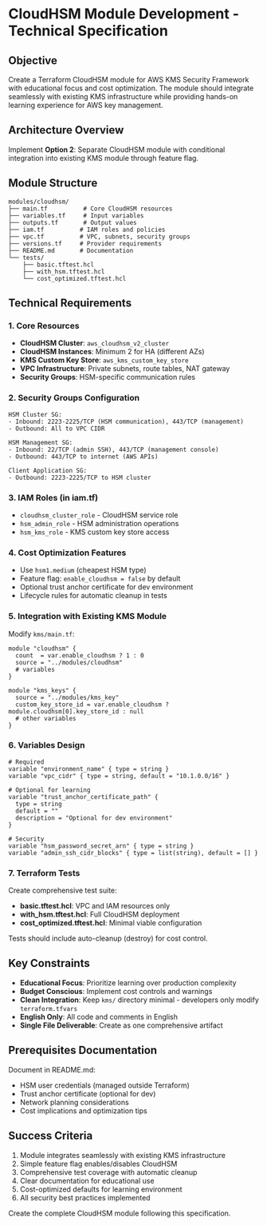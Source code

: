 # CloudHSM Module Development - Technical Specification

## Objective
Create a Terraform CloudHSM module for AWS KMS Security Framework with educational focus and cost optimization. The module should integrate seamlessly with existing KMS infrastructure while providing hands-on learning experience for AWS key management.

## Architecture Overview
Implement **Option 2**: Separate CloudHSM module with conditional integration into existing KMS module through feature flag.

## Module Structure
```
modules/cloudhsm/
├── main.tf          # Core CloudHSM resources
├── variables.tf     # Input variables
├── outputs.tf       # Output values
├── iam.tf          # IAM roles and policies
├── vpc.tf          # VPC, subnets, security groups
├── versions.tf     # Provider requirements
├── README.md       # Documentation
└── tests/
    ├── basic.tftest.hcl
    ├── with_hsm.tftest.hcl
    └── cost_optimized.tftest.hcl
```

## Technical Requirements

### 1. Core Resources
- **CloudHSM Cluster**: `aws_cloudhsm_v2_cluster`
- **CloudHSM Instances**: Minimum 2 for HA (different AZs)
- **KMS Custom Key Store**: `aws_kms_custom_key_store`
- **VPC Infrastructure**: Private subnets, route tables, NAT gateway
- **Security Groups**: HSM-specific communication rules

### 2. Security Groups Configuration
```
HSM Cluster SG:
- Inbound: 2223-2225/TCP (HSM communication), 443/TCP (management)
- Outbound: All to VPC CIDR

HSM Management SG:
- Inbound: 22/TCP (admin SSH), 443/TCP (management console)
- Outbound: 443/TCP to internet (AWS APIs)

Client Application SG:
- Outbound: 2223-2225/TCP to HSM cluster
```

### 3. IAM Roles (in iam.tf)
- `cloudhsm_cluster_role` - CloudHSM service role
- `hsm_admin_role` - HSM administration operations
- `hsm_kms_role` - KMS custom key store access

### 4. Cost Optimization Features
- Use `hsm1.medium` (cheapest HSM type)
- Feature flag: `enable_cloudhsm = false` by default
- Optional trust anchor certificate for dev environment
- Lifecycle rules for automatic cleanup in tests

### 5. Integration with Existing KMS Module
Modify `kms/main.tf`:
```hcl
module "cloudhsm" {
  count  = var.enable_cloudhsm ? 1 : 0
  source = "../modules/cloudhsm"
  # variables
}

module "kms_keys" {
  source = "../modules/kms_key"
  custom_key_store_id = var.enable_cloudhsm ? module.cloudhsm[0].key_store_id : null
  # other variables
}
```

### 6. Variables Design
```hcl
# Required
variable "environment_name" { type = string }
variable "vpc_cidr" { type = string, default = "10.1.0.0/16" }

# Optional for learning
variable "trust_anchor_certificate_path" {
  type = string
  default = ""
  description = "Optional for dev environment"
}

# Security
variable "hsm_password_secret_arn" { type = string }
variable "admin_ssh_cidr_blocks" { type = list(string), default = [] }
```

### 7. Terraform Tests
Create comprehensive test suite:
- **basic.tftest.hcl**: VPC and IAM resources only
- **with_hsm.tftest.hcl**: Full CloudHSM deployment
- **cost_optimized.tftest.hcl**: Minimal viable configuration

Tests should include auto-cleanup (destroy) for cost control.

## Key Constraints
- **Educational Focus**: Prioritize learning over production complexity
- **Budget Conscious**: Implement cost controls and warnings
- **Clean Integration**: Keep `kms/` directory minimal - developers only modify `terraform.tfvars`
- **English Only**: All code and comments in English
- **Single File Deliverable**: Create as one comprehensive artifact

## Prerequisites Documentation
Document in README.md:
- HSM user credentials (managed outside Terraform)
- Trust anchor certificate (optional for dev)
- Network planning considerations
- Cost implications and optimization tips

## Success Criteria
1. Module integrates seamlessly with existing KMS infrastructure
2. Simple feature flag enables/disables CloudHSM
3. Comprehensive test coverage with automatic cleanup
4. Clear documentation for educational use
5. Cost-optimized defaults for learning environment
6. All security best practices implemented

Create the complete CloudHSM module following this specification.